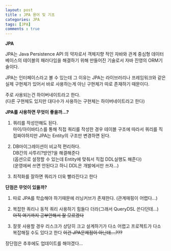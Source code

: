 ```yaml
---
layout: post
title : JPA 용어 및 기초 
categories: JPA
tags: [JPA]
comments : true
---
```


**JPA**  

JPA는 Java Persistence API 의 약자로서 객체지향 적인 자바와 관계 중심형 데이터베이스의 테이블의 패러다임을 해결하기 위해 만들어진 기술로서 자바 진영의 ORM기술이다. 

JPA는 인터페이스라고 볼 수 있는데 그 이유는 JPA는 라이브러리나 프레임워크와 같은 실제 구현체가 있어서 바로 사용하는게 아닌 구현체가 따로 존재하기 때문이다. 

주로 사용되는건 하이버네이트라고 한다.  
(다른 구현체도 있지만 대다수가 사용하는 구현체는 하이버네이트라고 한다)

**JPA를 사용하면 무엇이 좋을까...?**

1. 쿼리를 작성안해도 된다.  
   마이/아이바티스를 통해 직접 쿼리를 작성한 경우 테이블 구조에 따라서 쿼리를 직접짜야하지만 JPA는 Entity의 구조만 변경하면 된다.
   
2. DB마이그레이션이 비교적 편리하다.  
   DB간의 사투리?방언?을 해결해준다  
   (옵션으로 설정할 수 있는데 Entity에 맞춰서 직접 DDL실행도 해준다)  
   (운영에써 쓰면 안된다고 하니 DDL은 개발에서만 쓰자...)

3. 최적화를 잘하면 쿼리가 더욱 빨라진다고 한다

**단점은 무엇이 있을까?**

1. 따로 JPA를 학습해야 하기때문에 러닝커브가 존재한다.
   (관계매핑이 어렵다...)
   
2. 복잡한 쿼리나 동적 쿼리 사용하기 힘들다 더라(그래서 QueryDSL 쓴다던데...)  
   ~~아직 여기까지 공부안해서 잘 모르겠다~~

3. 잘못 사용할 경우 리스크가 상당히 크고 설계하기가 다소 어렵고 프로젝트가 다소 복잡해질 수도 있다고 한다  ~~이건 JPA문제점이 아닌데....???~~

장단점은 추후에도 업데이트를 해야겠다...

